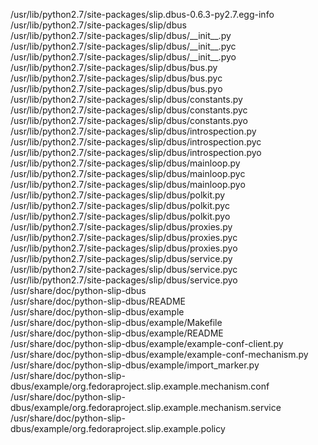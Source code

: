 /usr/lib/python2.7/site-packages/slip.dbus-0.6.3-py2.7.egg-info  
/usr/lib/python2.7/site-packages/slip/dbus  
/usr/lib/python2.7/site-packages/slip/dbus/\_\_init\_\_.py  
/usr/lib/python2.7/site-packages/slip/dbus/\_\_init\_\_.pyc  
/usr/lib/python2.7/site-packages/slip/dbus/\_\_init\_\_.pyo  
/usr/lib/python2.7/site-packages/slip/dbus/bus.py  
/usr/lib/python2.7/site-packages/slip/dbus/bus.pyc  
/usr/lib/python2.7/site-packages/slip/dbus/bus.pyo  
/usr/lib/python2.7/site-packages/slip/dbus/constants.py  
/usr/lib/python2.7/site-packages/slip/dbus/constants.pyc  
/usr/lib/python2.7/site-packages/slip/dbus/constants.pyo  
/usr/lib/python2.7/site-packages/slip/dbus/introspection.py  
/usr/lib/python2.7/site-packages/slip/dbus/introspection.pyc  
/usr/lib/python2.7/site-packages/slip/dbus/introspection.pyo  
/usr/lib/python2.7/site-packages/slip/dbus/mainloop.py  
/usr/lib/python2.7/site-packages/slip/dbus/mainloop.pyc  
/usr/lib/python2.7/site-packages/slip/dbus/mainloop.pyo  
/usr/lib/python2.7/site-packages/slip/dbus/polkit.py  
/usr/lib/python2.7/site-packages/slip/dbus/polkit.pyc  
/usr/lib/python2.7/site-packages/slip/dbus/polkit.pyo  
/usr/lib/python2.7/site-packages/slip/dbus/proxies.py  
/usr/lib/python2.7/site-packages/slip/dbus/proxies.pyc  
/usr/lib/python2.7/site-packages/slip/dbus/proxies.pyo  
/usr/lib/python2.7/site-packages/slip/dbus/service.py  
/usr/lib/python2.7/site-packages/slip/dbus/service.pyc  
/usr/lib/python2.7/site-packages/slip/dbus/service.pyo  
/usr/share/doc/python-slip-dbus  
/usr/share/doc/python-slip-dbus/README  
/usr/share/doc/python-slip-dbus/example  
/usr/share/doc/python-slip-dbus/example/Makefile  
/usr/share/doc/python-slip-dbus/example/README  
/usr/share/doc/python-slip-dbus/example/example-conf-client.py  
/usr/share/doc/python-slip-dbus/example/example-conf-mechanism.py  
/usr/share/doc/python-slip-dbus/example/import\_marker.py  
/usr/share/doc/python-slip-dbus/example/org.fedoraproject.slip.example.mechanism.conf  
/usr/share/doc/python-slip-dbus/example/org.fedoraproject.slip.example.mechanism.service  
/usr/share/doc/python-slip-dbus/example/org.fedoraproject.slip.example.policy  
